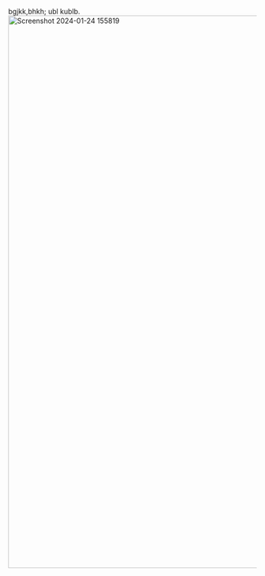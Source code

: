 bgjkk,bhkh;
ubl
kublb.
<img width="1119" alt="Screenshot 2024-01-24 155819" src="https://github.com/Roshini0312/data/assets/135264585/c738fcbf-3483-42a3-a50f-9d7b5d5bd71e">
